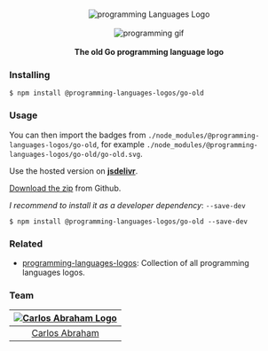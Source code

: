 <p align="center">
    <br>
    <img src="https://cdn.jsdelivr.net/npm/@programming-languages-logos/go-old@0.0.0/go-old_256x256.png" alt="programming Languages Logo">
    <br>
    <br>
    <img src="https://cdn.abranhe.com/projects/porgramming-languages-logos/logo.svg" alt="programming gif">
    <br>
    <br>
    <b>The old Go programming language logo</b>
</p>

### Installing

```
$ npm install @programming-languages-logos/go-old
```

### Usage

You can then import the badges from `./node_modules/@programming-languages-logos/go-old`, for example `./node_modules/@programming-languages-logos/go-old/go-old.svg`.

Use the hosted version on
[**jsdelivr**](https://www.jsdelivr.com/package/npm/@programming-languages-logos/go-old).

[Download the zip](https://github.com/abranhe/programming-languages-logos/releases/latest) from Github.

_I recommend to install it as a developer dependency_: `--save-dev`

```
$ npm install @programming-languages-logos/go-old --save-dev
```

### Related

- [programming-languages-logos][all]: Collection of all programming languages logos.

### Team

| [![Carlos Abraham Logo][abranhe-img]][abranhe] |
| :--------------------------------------------: |
|           [Carlos Abraham][abranhe]            |

<!------------- Some links ----------------->

[abranhe]: https://github.com/abranhe
[abranhe-img]: https://avatars3.githubusercontent.com/u/21347264?s=50
[all]: https://github.com/abranhe/programming-languages-logos
